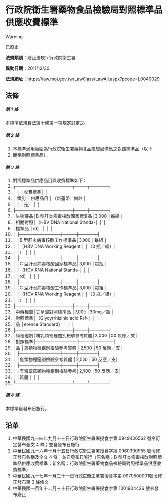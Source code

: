 # 行政院衛生署藥物食品檢驗局對照標準品供應收費標準


> [!WARNING]
> 已廢止


**法規類別**：廢止法規＞行政院衛生署

**異動日期**：2011/12/30  

**法規網址**：https://law.moj.gov.tw/LawClass/LawAll.aspx?pcode=L0040029



## 法條
##### 第 1 條
本標準依規費法第十條第一項規定訂定之。

##### 第 2 條
1. 本標準適用範圍為行政院衛生署藥物食品檢驗局供應之對照標準品（以下
1. 簡稱對照標準品）。

##### 第 3 條
1. 對照標準品供應品目與收費標準如下：
1. ┌────┬─────────────┬────┬──────┐
1. │        │                          │收費標準│            │
1. │  類別  │        供應品目          │（新臺幣│    備註    │
1. │        │                          │元）    │            │
1. ├────┼─────────────┼────┼──────┤
1. │生物藥品│B 型肝炎病毒核酸國家標準品│3,000   │每瓶        │
1. │相關對照│（HBV DNA National Standa-│        │            │
1. │標準品  │rd）                      │        │            │
1. │        ├─────────────┼────┼──────┤
1. │        │B 型肝炎病毒核酸工作標準品│3,000   │每組        │
1. │        │（HBV DNA Working Reagent │        │（3 瓶／組）│
1. │        │）                        │        │            │
1. │        ├─────────────┼────┼──────┤
1. │        │C 型肝炎病毒核酸國家標準品│3,000   │每瓶        │
1. │        │（HCV RNA National Standa-│        │            │
1. │        │rd）                      │        │            │
1. │        ├─────────────┼────┼──────┤
1. │        │C 型肝炎病毒核酸工作標準品│3,000   │每組        │
1. │        │（HCV RNA Working Reagent │        │（3 瓶／組）│
1. │        │）                        │        │            │
1. ├────┼─────────────┼────┼──────┤
1. │中藥相關│甘草酸對照標準品          │7,000   │30mg／瓶    │
1. │對照標準│（Glycyrrhizinic acid Ref-│        │            │
1. │品      │erence Standard）         │        │            │
1. ├────┼─────────────┼────┼──────┤
1. │物種鑑別│哺乳類物種鑑別檢驗參考質體│2,500   │50  反應／支│
1. │對照標準├─────────────┼────┼──────┤
1. │品      │禽類物種鑑別檢驗參考質體  │2,500   │50  反應／支│
1. │        ├─────────────┼────┼──────┤
1. │        │魚類物種鑑別檢驗參考質體  │2,500   │50  反應／支│
1. │        ├─────────────┼────┼──────┤
1. │        │有毒蕈菇類物種鑑別檢驗參考│2,500   │50  反應／支│
1. │        │質體                      │        │            │
1. └────┴─────────────┴────┴──────┘

##### 第 4 條
本標準自發布日施行。

## 沿革
1. 中華民國九十四年九月十三日行政院衛生署署授食字第 0949426562 號令訂定發布全文 4  條；並自發布日施行
1. 中華民國九十六年十月十五日行政院衛生署署授食字第 0960300955 號令修正發布名稱及全文 4  條；並自發布日施行（原名稱：B 型肝炎病毒核酸對照標準品供應收費標準；新名稱：行政院衛生署藥物食品檢驗局對照標準品供應收費標準）
1. 中華民國九十七年一月二十一日行政院衛生署署授食字第 0970500001號令修正發布第 3  條條文
1. 中華民國一百年十二月三十日行政院衛生署署授食字第 1001904426 號令發布廢止
